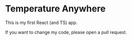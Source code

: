 # Temperature Anywhere
This is my first React (and TS) app. 

If you want to change my code, please open a pull request.